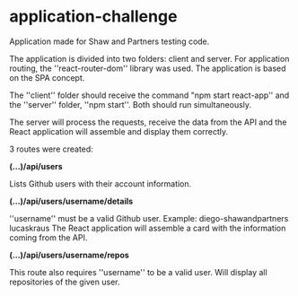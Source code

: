 # application-challenge
 Application made for Shaw and Partners testing code.
 
The application is divided into two folders: client and server. For application routing, the ''react-router-dom'' library was used. The application is based on the SPA concept.

The ''client'' folder should receive the command "npm start react-app'' and the ''server'' folder, ''npm start''. Both should run simultaneously.

The server will process the requests, receive the data from the API and the React application will assemble and display them correctly.

3 routes were created:

**(...)/api/users**

Lists Github users with their account information.

**(...)/api/users/username/details**

''username'' must be a valid Github user. Example:
diego-shawandpartners
lucaskraus
The React application will assemble a card with the information coming from the API.


**(...)/api/users/username/repos**

This route also requires ''username'' to be a valid user. Will display all repositories of the given user.
